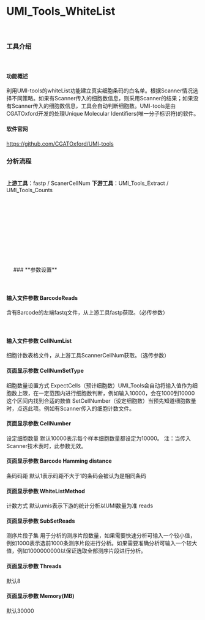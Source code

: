 # **﻿UMI_Tools_WhiteList**
　 
### **工具介绍**

　  
#### **功能概述**
利用UMI-tools的whiteList功能建立真实细胞条码的白名单。根据Scanner情况选择不同策略。如果有Scanner传入的细胞数信息，则采用Scanner的结果；如果没有Scanner传入的细胞数信息，工具会自动判断细胞数。UMI-tools是由CGATOxford开发的处理Unique Molecular Identifiers(唯一分子标识符)的软件。

#### **软件官网**
https://github.com/CGATOxford/UMI-tools
　 
### **分析流程**
　  
**上游工具**：fastp / ScanerCellNum
**下游工具**：UMI_Tools_Extract / UMI_Tools_Counts

<div style="text-align:center">
<img data-src="1.png" height="175px" ></img>
</div>　 
### **参数设置**

　  
#### **输入文件参数 BarcodeReads**
含有Barcode的左端fastq文件，从上游工具fastp获取。（必传参数）

　  
#### **输入文件参数 CellNumList**
细胞计数表格文件，从上游工具ScannerCellNum获取。（选传参数）

<label id='CellNumSetType'> </label>
#### **页面显示参数 CellNumSetType**
细胞数量设置方式
ExpectCells（预计细胞数）UMI_Tools会自动将输入值作为细胞数上限，在一定范围内进行细胞数判断，例如输入10000，会在1000到10000这个区间内找到合适的数值
SetCellNumber（设定细胞数）当预先知道细胞数量时，点选此项。例如有Scanner传入的细胞计数文件。

<label id='CellNumber'> </label>
#### **页面显示参数 CellNumber**
设定细胞数量
默认10000表示每个样本细胞数量都设定为10000。
注：当传入Scanner技术表时，此参数无效。

<label id='BarcodeHammingdistance'> </label>
#### **页面显示参数 Barcode Hamming distance**
条码码距
默认1表示码距不大于1的条码会被认为是相同条码

<label id='WhiteListMethod'> </label>
#### **页面显示参数 WhiteListMethod**
计数方式
默认umis表示下游的统计分析以UMI数量为准
reads

<label id='SubSetReads'> </label>
#### **页面显示参数 SubSetReads**
测序片段子集
用于分析的测序片段数量，如果需要快速分析可输入一个较小值，例如1000表示选前1000条测序片段进行分析。如果需要准确分析可输入一个较大值，例如1000000000以保证选取全部测序片段进行分析。

<label id='Threads'> </label>
#### **页面显示参数 Threads**
默认8

<label id='Memory(MB)'> </label>
#### **页面显示参数 Memory(MB)**
默认30000
